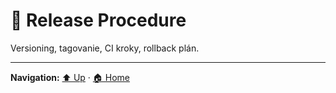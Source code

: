 # 🚀 Release Procedure

Versioning, tagovanie, CI kroky, rollback plán.

---
**Navigation:** [⬆️ Up](./index.template.md) · [🏠 Home](../index.template.md)
